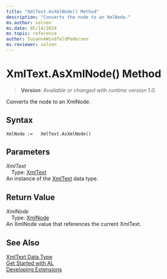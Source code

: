 ```yaml
---
title: "XmlText.AsXmlNode() Method"
description: "Converts the node to an XmlNode."
ms.author: solsen
ms.date: 05/14/2024
ms.topic: reference
author: SusanneWindfeldPedersen
ms.reviewer: solsen
---
```

[//]: # (START>DO_NOT_EDIT)
[//]: # (IMPORTANT:Do not edit any of the content between here and the END>DO_NOT_EDIT.)
[//]: # (Any modifications should be made in the .xml files in the ModernDev repo.)
# XmlText.AsXmlNode() Method
> **Version**: _Available or changed with runtime version 1.0._

Converts the node to an XmlNode.


## Syntax
```AL
XmlNode :=   XmlText.AsXmlNode()
```
## Parameters
*XmlText*  
&emsp;Type: [XmlText](xmltext-data-type.md)  
An instance of the [XmlText](xmltext-data-type.md) data type.  

## Return Value
*XmlNode*  
&emsp;Type: [XmlNode](../xmlnode/xmlnode-data-type.md)  
An XmlNode value that references the current XmlText.


[//]: # (IMPORTANT: END>DO_NOT_EDIT)
## See Also
[XmlText Data Type](xmltext-data-type.md)  
[Get Started with AL](../../devenv-get-started.md)  
[Developing Extensions](../../devenv-dev-overview.md)